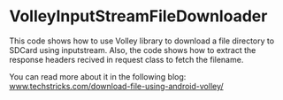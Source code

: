 # VolleyInputStreamFileDownloader

This code shows how to use Volley library to download a file directory to SDCard using inputstream. Also, the code shows how to extract the response headers recived in request class to fetch the filename.

You can read more about it in the following blog: www.techstricks.com/download-file-using-android-volley/
